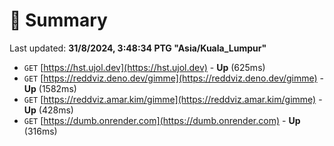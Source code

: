 # 📖 Summary
Last updated: **31/8/2024, 3:48:34 PTG "Asia/Kuala_Lumpur"**

- `GET` [https://hst.ujol.dev](https://hst.ujol.dev) - **Up** (625ms)
- `GET` [https://reddviz.deno.dev/gimme](https://reddviz.deno.dev/gimme) - **Up** (1582ms)
- `GET` [https://reddviz.amar.kim/gimme](https://reddviz.amar.kim/gimme) - **Up** (428ms)
- `GET` [https://dumb.onrender.com](https://dumb.onrender.com) - **Up** (316ms)
